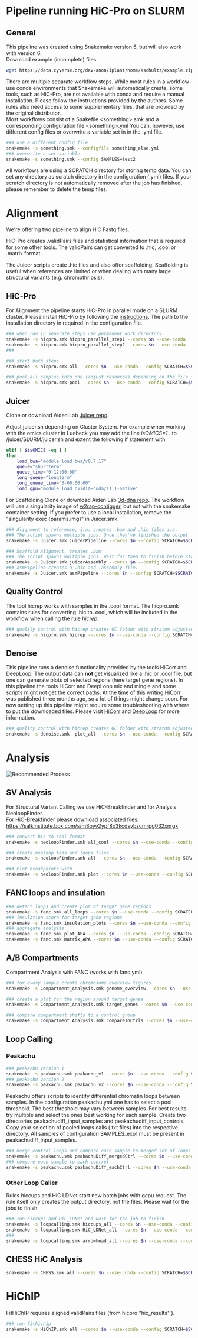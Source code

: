 # Pipeline running HiC-Pro on SLURM

## General
This pipeline was created using Snakemake version 5, but will also work with version 6.  
Download example (incomplete) files

```bash
wget https://data.cyverse.org/dav-anon/iplant/home/kschultz/example.zip
```

There are multiple separate workflow steps. 
While most rules in a workflow use conda environments that Snakemake will automatically create, some tools, such as HiC-Pro, are not available with conda and require a manual installation.
Please follow the instructions provided by the authors. 
Some rules also need access to some supplementary files, that are provided by the original distributor.
\
Most workflows consist of a Snakefile \<something\>.smk and a corresponding configuration file \<something\>.yml
You can, however, use different config files or overwrite a variable set in in the .yml file.

```bash
### use a different config file
snakemake -s something.smk --configfile something_else.yml
### overwrite a set variable 
snakemake -s something.smk --config SAMPLES=test2
```

All workflows are using a SCRATCH directory for storing temp data. You can set any directory as scratch directory in the configuration (.yml) files.
If your scratch directory is not automatically removed after the job has finished, please remember to delete the temp files.

# Alignment
We're offering two pipeline to align HiC Fastq files.

HiC-Pro creates .validPairs files and statistical information that is required for some other tools. 
The validPairs can get converted to .hic, .cool or .matrix format.

The Juicer scripts create .hic files and also offer scaffolding. Scaffolding is useful when references are limited or when dealing with many large structural variants (e.g. chromothripsis).

## HiC-Pro
For Alignment the pipeline starts HiC-Pro in parallel mode on a SLURM cluster.
Please install HiC-Pro by following the [instructions](https://github.com/nservant/HiC-Pro). The path to the installation directory in required in the configuration file.
```bash
### when run in separate steps use permanent work directory
snakemake -s hicpro.smk hicpro_parallel_step1 --cores $n --use-conda
snakemake -s hicpro.smk hicpro_parallel_step2 --cores $n --use-conda
### 
```

```bash
### start both steps
snakemake -s hicpro.smk all --cores $n --use-conda --config SCRATCH=$SCRATCH  
```

```bash
### pool all samples into one (adjust resources depending on the file size you're creating)
snakemake -s hicpro.smk pool --cores $n --use-conda --config SCRATCH=$SCRATCH  
```

## Juicer
Clone or download Aiden Lab [Juicer repo](https://github.com/aidenlab/juicer).

Adjust juicer.sh depending on Cluster System. 
For example when working with the omics cluster in Luebeck you may add the line *isOMICS=1 .* to /juicer/SLURM/juicer.sh and extent the following if statement with

```bash
elif [ $isOMICS -eq 1 ]
then    
    load_bwa="module load bwa/v0.7.17"
    queue="shortterm"
    queue_time="0-12:00:00"
    long_queue="longterm"
    long_queue_time="3-00:00:00"
    load_gpu="module load nvidia-cuda/11.1-native"
```

For Scaffolding 
Clone or download Aiden Lab [3d-dna repo](https://github.com/aidenlab/3d-dna).
The workflow will use a singularity image of [w2rap-contigger](https://github.com/bioinfologics/w2rap-contigger), but not with the snakemake container setting.
If you prefer to use a local installation, remove the "singularity exec {params.img}" in Juicer.smk.

```bash
### Alignment to reference, i.a. creates .bam and .hic files i.a. 
### The script spawns multiple jobs. Once they've finished the output files are in the output folder
snakemake -s Juicer.smk juicerPipeline --cores $n --config SCRATCH=$SCRATCH 
```


```bash
### Scaffold Alignment, creates .bam 
### The script spawns multiple jobs. Wait for them to finish before starting rule asmPipeline. 
snakemake -s Juicer.smk juicerAssembly --cores $n --config SCRATCH=$SCRATCH   
### asmPipeline creates a .hic and .assembly file. 
snakemake -s Juicer.smk asmPipeline --cores $n --config SCRATCH=$SCRATCH 
```

## Quality Control
The tool hicrep works with samples in the .cool format. The hicpro.smk contains rules for converting .hic to .cool, which will be included in the workflow when calling the rule *hicrep*.

```bash
### quality control with hicrep creates QC folder with stratum adjusted correlation coefficient scores
snakemake -s hicpro.smk hicrep --cores $n --use-conda --config SCRATCH=$SCRATCH  
```

## Denoise
This pipeline runs a denoise functionality provided by the tools HiCorr and DeepLoop. 
The output data can **not** get visualized like a .hic or .cool file, but one can generate plots of selected regions (here target gene regions).
In this pipeline the tools HiCorr and DeepLoop mix and mingle and some scripts might not get the correct paths. At the time of this writing HiCorr was published three months ago, so a lot of things might change soon.
For now setting up this pipeline might require some troubleshooting with where to put the downloaded files.
Please visit [HiCorr](https://github.com/JinLabBioinfo/HiCorr) and [DeepLoop](https://github.com/JinLabBioinfo/DeepLoop) for more information.

```bash
### quality control with hicrep creates QC folder with stratum adjusted correlation coefficient scores
snakemake -s denoise.smk  plot_all --cores $n --use-conda --config SCRATCH=$SCRATCH  
```

# Analysis

![Recommended Process](https://data.cyverse.org/dav-anon/iplant/home/kschultz/flowchart_HiC.png)

## SV Analysis
For Structural Variant Calling we use HiC-Breakfinder and for Analysis NeoloopFinder.  
For HiC-Breakfinder please download associated files:
https://salkinstitute.box.com/s/m8oyv2ypf8o3kcdsybzcmrpg032xnrgx

```bash
### convert hic to cool format
snakemake -s neoloopFinder.smk all_cool --cores $n --use-conda --config SCRATCH=$SCRATCH  
```

```bash
### create neoloop tads and loops files
snakemake -s neoloopFinder.smk all --cores $n --use-conda --config SCRATCH=$SCRATCH  
```

```bash
### Plot breakpoints with
snakemake -s neoloopFinder.smk plot --cores $n --use-conda --config SCRATCH=$SCRATCH  
```

## FANC loops and insulation 
```bash
### detect loops and create plot of target gene regions
snakemake -s fanc.smk all_loops --cores $n --use-conda --config SCRATCH=$SCRATCH 
### insulation score for target gene regions
snakemake -s fanc.smk insulation_plots --cores $n --use-conda --config SCRATCH=$SCRATCH 
### aggregate analysis 
snakemake -s fanc.smk plot_APA --cores $n --use-conda --config SCRATCH=$SCRATCH 
snakemake -s fanc.smk matrix_APA --cores $n --use-conda --config SCRATCH=$SCRATCH 
```

## A/B Compartments
Compartment Analysis with FANC (works with fanc.yml)
```bash
### for every sample create chromosome overview figures
snakemake -s Compartment_Analysis.smk genome_overview --cores $n --use-conda --config SCRATCH=$SCRATCH  

### create a plot for the region around target genes
snakemake -s Compartment_Analysis.smk target_genes --cores $n --use-conda --config SCRATCH=$SCRATCH

### compare compartment shifts to a control group
snakemake -s Compartment_Analysis.smk compareToCtrls --cores $n --use-conda --config SCRATCH=$SCRATCH
```

## Loop Calling 
### Peakachu
```bash
### peakachu version 1
snakemake -s peakachu.smk peakachu_v1 --cores $n --use-conda --config SCRATCH=$SCRATCH
### peakachu version 2
snakemake -s peakachu.smk peakachu_v2 --cores $n --use-conda --config SCRATCH=$SCRATCH    
```
Peakachu offers scripts to identify differential chromatin loops between samples.
In the configuration peakachu.yml one has to select a pool threshold. The best threshold may vary between samples. 
For best results try multiple and select the ones best working for each sample.
Create two directories peakachudiff\_input\_samples and peakachudiff\_input\_controls. Copy your selection of pooled loops calls (.txt files) into the respective directory.
All samples of configuration SAMPLES_exp1 must be present in peakachudiff\_input\_samples.

```bash
### merge control loops and compare each sample to merged set of loops
snakemake -s peakachu.smk peakachuDiff_mergedCtrl --cores $n --use-conda --config SCRATCH=$SCRATCH
### compare each sample to each control
snakemake -s peakachu.smk peakachuDiff_eachCtrl --cores $n --use-conda --config SCRATCH=$SCRATCH
```

### Other Loop Caller
Rules hiccups and HiC LDNet start new batch jobs with gcpu request.
The rule itself only creates the output directory, not the files. Please wait for the jobs to finish.
```bash
### run hiccups and HiC_LDNet and wait for the job to finish
snakemake -s loopcalling.smk hiccups_all --cores $n --use-conda --config SCRATCH=$SCRATCH
snakemake -s loopcalling.smk HiC_LDNet_all --cores $n --use-conda --config SCRATCH=$SCRATCH  
###
snakemake -s loopcalling.smk arrowhead_all --cores $n --use-conda --config SCRATCH=$SCRATCH    
```


## CHESS HiC Analysis
```bash
snakemake -s CHESS.smk all --cores $n --use-conda --config SCRATCH=$SCRATCH  
```


# HiChIP
FitHiChIP requires aligned validPairs files (from hicpro "hic_results" ).

```bash
### run fithichip
snakemake -s HiChIP.smk all --cores $n --use-conda --config SCRATCH=$SCRATCH  
```

